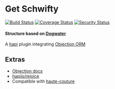 
# Get Schwifty


[![Build Status](https://travis-ci.org/BigRoomStudios/schwifty.svg?branch=master)](https://travis-ci.org/BigRoomStudios/schwifty) [![Coverage Status](https://coveralls.io/repos/github/BigRoomStudios/schwifty/badge.svg?branch=master)](https://coveralls.io/github/BigRoomStudios/schwifty?branch=master) [![Security Status](https://nodesecurity.io/orgs/schwifty/projects/43d64006-d2bd-41c7-a288-5ae051d0e3c2/badge)](https://nodesecurity.io/orgs/schwifty/projects/43d64006-d2bd-41c7-a288-5ae051d0e3c2)


#### Structure based on [Dogwater](https://github.com/devinivy/dogwater)

A [hapi](https://github.com/hapijs/hapi) plugin integrating [Objection ORM](http://vincit.github.io/objection.js)



## Extras
  - [Objection docs](http://vincit.github.io/objection.js)
  - [hapijs/rejoice](https://github.com/hapijs/rejoice)
  - Compatible with [haute-couture](https://github.com/devinivy/haute-couture)
